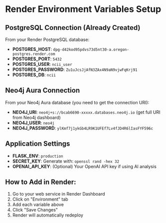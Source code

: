 # Render Environment Variables Setup

## PostgreSQL Connection (Already Created)
From your Render PostgreSQL database:

- **POSTGRES_HOST**: `dpg-d42kod95pdvs73d5nt30-a.oregon-postgres.render.com`
- **POSTGRES_PORT**: `5432`
- **POSTGRES_USER**: `ncii_user`
- **POSTGRES_PASSWORD**: `Zu1uJcsJjAfN3ZAx4N9aN9vjwFqKrj91`
- **POSTGRES_DB**: `ncii`

## Neo4j Aura Connection
From your Neo4j Aura database (you need to get the connection URI):

- **NEO4J_URI**: `neo4j+s://bcab6690-xxxxx.databases.neo4j.io` (get full URI from Neo4j dashboard)
- **NEO4J_USER**: `neo4j`
- **NEO4J_PASSWORD**: `ylKmf7j1ykGb4LR9K1UFEf7Lv4fJD4R6lIasFYF596c`

## Application Settings

- **FLASK_ENV**: `production`
- **SECRET_KEY**: Generate with: `openssl rand -hex 32`
- **OPENAI_API_KEY**: (Optional) Your OpenAI API key if using AI analysis

## How to Add in Render:

1. Go to your web service in Render Dashboard
2. Click on "Environment" tab
3. Add each variable above
4. Click "Save Changes"
5. Render will automatically redeploy

